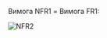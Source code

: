 Вимога NFR1 = Вимога FR1:

![NFR2](https://user-images.githubusercontent.com/79920734/195885715-a025e73d-e5ae-4407-81be-78b604ab22f8.jpg)
